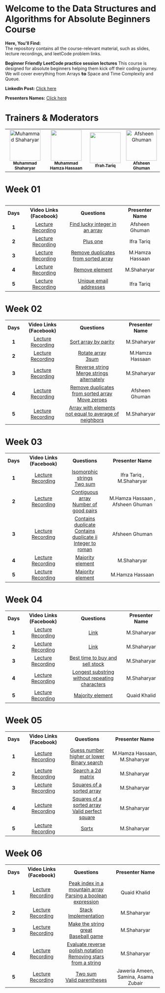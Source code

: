 # Welcome to the Data Structures and Algorithms for Absolute Beginners Course
**Here, You'll Find:**
<br>
The repository contains all the course-relevant material, such as slides, lecture recordings, and leetCode problem links.

**Beginner Friendly LeetCode practice session lectures** This course is designed for absolute beginners helping them kick off their coding journey. We will cover
 everything from Arrays 𝘁𝗼 Space and Time Complexity and Queue.

 **LinkedIn Post:** [Click here](https://www.linkedin.com/posts/muhammad-shaharyar-sarwar_dsa-datastructures-codingjourney-activity-7255836119311761408-FZIm?utm_source=share&utm_medium=member_desktop)
 
 **Presenters Names:** [Click here](https://docs.google.com/spreadsheets/d/1shHGNfoxfH_gK7CmEY8AmaSt1JJHEGcOdFpsctkZJpw/edit?usp=sharing)

# Trainers & Moderators

<table >
    <tbody>
        <tr>
            <td align="center">
                <a href="https://www.linkedin.com/in/muhammad-shaharyar-sarwar/">
                    <img src= "https://github.com/M-Shaharyar/7am-pkt-data-structures-and-algorithms-for-absolute-beginners/blob/main/images/M.Shaharyar.jpeg" width="100px;" alt="Muhammad Shaharyar"/>
                    <br />
                    <sub><b>Muhammad Shaharyar</b></sub>
                </a> 
            </td>
            <td align="center">
                <a href="https://linkedin.com/in/muhammad-hamza-hassaan/">
                    <img src="https://github.com/M-Shaharyar/7am-pkt-data-structures-and-algorithms-for-absolute-beginners/blob/main/images/M.Hamza%20Hassaan.jpeg" width="100px; alt="Abdul Munnam"/>
                    <br />
                    <sub><b>Muhammad Hamza Hassaan</b></sub>
                </a> 
            </td>
           <td align="center">
                <a href="https://www.linkedin.com/in/ifrah-tariq2/">
                    <img src="https://github.com/M-Shaharyar/7am-pkt-data-structures-and-algorithms-for-absolute-beginners/blob/main/images/Ifrah%20Tariq.jpeg" width="100px; alt="Ifrah Tariq"/>
                    <br />
                    <sub><b>Ifrah Tariq</b></sub>
                </a> 
            </td>
           <td align="center">
                <a href="https://www.linkedin.com/in/afsheenghuman/">
                    <img src="https://github.com/M-Shaharyar/7am-pkt-data-structures-and-algorithms-for-absolute-beginners/blob/main/images/Afsheen%20Ghuman.jpeg" width="100px;" alt="Afsheen Ghuman"/>
                    <br />
                    <sub><b>Afsheen Ghuman</b></sub>
                </a> 
            </td>
</tbody>
<table>



# Week 01

<table>
    <tbody>
        <tr>
            <th>Days</th>
            <th>Video Links (Facebook)</th>
            <th>Questions</th>
            <th>Presenter Name</th>
        </tr> 
        <tr>
            <td align="center"><b>1</b></td>
            <td align="center"><a href="https://fb.watch/uDEwSxWKqT/">Lecture Recording</a></td>
            <td align="center"><a href="https://leetcode.com/problems/find-lucky-integer-in-an-array/description/">Find lucky integer in an array</a></td>
            <td align="center">Afsheen Ghuman</td>
        </tr>
        <tr>
            <td align="center"><b>2</b></td>
            <td align="center"><a href="https://fb.watch/uEGrgB6kCh/">Lecture Recording</a></td>
            <td align="center"><a href="https://leetcode.com/problems/plus-one/description/">Plus one</a></td>
            <td align="center">Ifra Tariq</td>
        </tr>  
        <tr>
            <td align="center"><b>3</b></td>
            <td align="center"><a href="https://fb.watch/uHjCKKWIef/">Lecture Recording</a></td>
            <td align="center"><a href="https://leetcode.com/problems/remove-duplicates-from-sorted-array/">Remove duplicates from sorted array</a></td>
            <td align="center">M.Hamza Hassaan</td>
        </tr>
        <tr>
            <td align="center"><b>4</b></td>
            <td align="center"><a href="https://fb.watch/uHjqTqvlzW/">Lecture Recording</a></td>
            <td align="center"><a href="https://leetcode.com/problems/remove-element/">Remove element</a></td>
            <td align="center">M.Shaharyar</td>
        </tr>
        <tr>
            <td align="center"><b>5</b></td>
            <td align="center"><a href="https://fb.watch/uKyle3tBVy/">Lecture Recording</a></td>
            <td align="center"><a href="https://leetcode.com/problems/unique-email-addresses/">Unique email addresses</a></td>
            <td align="center">Ifra Tariq</td>
        </tr>
    </tbody>
</table>


# Week 02

<table>
    <tbody>
        <tr>
            <th>Days</th>
            <th>Video Links (Facebook)</th>
            <th>Questions</th>
            <th>Presenter Name</th>
        </tr> 
        <tr>
            <td align="center"><b>1</b></td>
            <td align="center"><a href="https://fb.watch/uMB8fQK2Km/">Lecture Recording</a></td>
            <td align="center"><a href="https://leetcode.com/problems/sort-array-by-parity/">Sort array by parity</a></td>
            <td align="center">M.Shaharyar</td>
        </tr>
        <tr>
            <td align="center"><b>2</b></td>
            <td align="center"><a href="https://fb.watch/uNV1xMl2Jq/">Lecture Recording</a></td>
            <td align="center">
                <a href="https://leetcode.com/problems/rotate-array/">Rotate array</a><br>
                <a href="https://leetcode.com/problems/3sum/description/">3sum</a>
            </td>
            <td align="center">M.Hamza Hassaan</td>
        </tr>  
        <tr>
            <td align="center"><b>3</b></td>
            <td align="center"><a href="https://fb.watch/uPdHjThWq9/">Lecture Recording</a></td>
            <td align="center">
                <a href="https://leetcode.com/problems/reverse-string/">Reverse string</a><br>
                <a href="https://leetcode.com/problems/merge-strings-alternately/">Merge strings alternately</a>
            </td>
            <td align="center">M.Shaharyar</td>
        </tr>
        <tr>
            <td align="center"><b>4</b></td>
            <td align="center"><a href="https://fb.watch/uQvRzKxUeG/">Lecture Recording</a></td>
            <td align="center">
                <a href="https://leetcode.com/problems/remove-duplicates-from-sorted-array/description/">Remove duplicates from sorted array</a><br>
                <a href="https://leetcode.com/problems/move-zeroes/description/">Move zeroes</a>
            </td>
            <td align="center">Afsheen Ghuman</td>
        </tr>
        <tr>
            <td align="center"><b>5</b></td>
            <td align="center"><a href="https://fb.watch/uRSnpk4Xi5/">Lecture Recording</a></td>
            <td align="center">
                <a href="https://leetcode.com/problems/array-with-elements-not-equal-to-average-of-neighbors/">Array with elements not equal to average of neighbors</a>
            </td>
            <td align="center">M.Shaharyar</td>
        </tr>
    </tbody>
</table>



# Week 03

<table>
    <tbody>
        <tr>
            <th>Days</th>
            <th>Video Links (Facebook)</th>
            <th>Questions</th>
            <th>Presenter Name</th>
        </tr> 
        <tr>
            <td align="center"><b>1</b></td>
            <td align="center"><a href="https://fb.watch/uVPIveCelA/">Lecture Recording</a></td>
            <td align="center">
                <a href="https://leetcode.com/problems/isomorphic-strings/description/">Isomorphic strings</a><br>
                <a href="https://leetcode.com/problems/two-sum/">Two sum</a>
            </td>
            <td align="center">Ifra Tariq , M.Shaharyar</td>
        </tr>
        <tr>
            <td align="center"><b>2</b></td>
            <td align="center"><a href="https://fb.watch/uXeGZFngbg/">Lecture Recording</a></td>
            <td align="center">
                <a href="https://leetcode.com/problems/contiguous-array/description/">Contiguous array</a><br>
                <a href="https://leetcode.com/problems/number-of-good-pairs/description/">Number of good pairs</a>
            </td>
            <td align="center">M.Hamza Hassaan , Afsheen Ghuman</td>
        </tr>  
        <tr>
            <td align="center"><b>3</b></td>
            <td align="center"><a href="https://fb.watch/uYrLwRgb2d/">Lecture Recording</a></td>
            <td align="center">
                <a href="https://leetcode.com/problems/contains-duplicate/description/">Contains duplicate</a><br>
                <a href="https://leetcode.com/problems/contains-duplicate-ii/description/">Contains duplicate ii</a><br>
                <a href="https://leetcode.com/problems/integer-to-roman/description/">Integer to roman</a>
            </td>
            <td align="center">Afsheen Ghuman</td>
        </tr>
        <tr>
            <td align="center"><b>4</b></td>
            <td align="center"><a href="https://fb.watch/uZN3mqZ6H1/">Lecture Recording</a></td>
            <td align="center">
                <a href="https://leetcode.com/problems/majority-element/">Majority element</a>
            </td>
            <td align="center">M.Shaharyar</td>
        </tr>
        <tr>
            <td align="center"><b>5</b></td>
            <td align="center"><a href="https://fb.watch/uZN3mqZ6H1/">Lecture Recording</a></td>
            <td align="center">
                <a href="https://leetcode.com/problems/majority-element/">Majority element</a>
            </td>
            <td align="center">M.Hamza Hassaan</td>
        </tr>
    </tbody>
</table>


# Week 04

<table>
    <tbody>
        <tr>
            <th>Days</th>
            <th>Video Links (Facebook)</th>
            <th>Questions</th>
            <th>Presenter Name</th>
        </tr> 
        <tr>
            <td align="center"><b>1</b></td>
            <td align="center"><a href="https://fb.watch/v4a0VCzFej/">Lecture Recording</a></td>
            <td align="center"><a href="https://leetcode.com/problems/number-of-sub-arrays-of-size-k-and-average-greater-than-or-equal-to-threshold/">Link</a></td>
            <td align="center">M.Shaharyar</td>
        </tr>
        <tr>
            <td align="center"><b>2</b></td>
            <td align="center"><a href="https://fb.watch/v4mzvuXG4s/">Lecture Recording</a></td>
            <td align="center"><a href="https://leetcode.com/problems/number-of-sub-arrays-of-size-k-and-average-greater-than-or-equal-to-threshold/">Link</a></td>
            <td align="center">M.Shaharyar</td>
        </tr>  
        <tr>
            <td align="center"><b>3</b></td>
            <td align="center"><a href="https://fb.watch/v5HAILTdm1/">Lecture Recording</a></td>
            <td align="center"><a href="https://leetcode.com/problems/best-time-to-buy-and-sell-stock/">Best time to buy and sell stock</a></td>
            <td align="center">M.Shaharyar</td>
        </tr>
        <tr>
            <td align="center"><b>4</b></td>
            <td align="center"><a href="https://fb.watch/v6-WZpWckV/">Lecture Recording</a></td>
            <td align="center"><a href="https://leetcode.com/problems/longest-substring-without-repeating-characters/">Longest substring without repeating characters</a></td>
            <td align="center">M.Shaharyar</td>
        </tr>
        <tr>
            <td align="center"><b>5</b></td>
            <td align="center"><a href="https://fb.watch/v8jAsD0Gp3/">Lecture Recording</a></td>
            <td align="center"><a href="https://leetcode.com/problems/majority-element/">Majority element</a></td>
            <td align="center">Quaid Khalid</td>
        </tr>
    </tbody>
</table>


# Week 05

<table>
    <tbody>
        <tr>
            <th>Days</th>
            <th>Video Links (Facebook)</th>
            <th>Questions</th>
            <th>Presenter Name</th>
        </tr> 
        <tr>
            <td align="center"><b>1</b></td>
            <td align="center"><a href="https://fb.watch/vcgQXWkpoo/">Lecture Recording</a></td>
            <td align="center">
                <a href="https://leetcode.com/problems/guess-number-higher-or-lower/description/">Guess number higher or lower</a><br>
                <a href="https://leetcode.com/problems/binary-search/description/">Binary search</a>
            </td>
            <td align="center">M.Hamza Hassaan, M.Shaharyar</td>
        </tr>
        <tr>
            <td align="center"><b>2</b></td>
            <td align="center"><a href="https://fb.watch/vdB5tra77T/">Lecture Recording</a></td>
            <td align="center"><a href="https://leetcode.com/problems/search-a-2d-matrix/">Search a 2d matrix</a></td>
            <td align="center">M.Shaharyar</td>
        </tr>  
        <tr>
            <td align="center"><b>3</b></td>
            <td align="center"><a href="https://fb.watch/vf0uCYGusu/">Lecture Recording</a></td>
            <td align="center"><a href="https://leetcode.com/problems/squares-of-a-sorted-array/description/">Squares of a sorted array</a></td>
            <td align="center">M.Shaharyar</td>
        </tr>
        <tr>
            <td align="center"><b>4</b></td>
            <td align="center"><a href="https://fb.watch/vge5Mx_h9F/">Lecture Recording</a></td>
            <td align="center">
                <a href="https://leetcode.com/problems/squares-of-a-sorted-array/description/">Squares of a sorted array</a><br>
                <a href="https://leetcode.com/problems/valid-perfect-square/">Valid perfect square</a>
            </td>
            <td align="center">M.Shaharyar</td>
        </tr>
        <tr>
            <td align="center"><b>5</b></td>
            <td align="center"><a href="https://fb.watch/vmK1jPdneE/">Lecture Recording</a></td>
            <td align="center"><a href="https://leetcode.com/problems/sqrtx/description/">Sqrtx</a></td>
            <td align="center">M.Shaharyar</td>
        </tr>
    </tbody>
</table>



# Week 06

<table>
    <tbody>
        <tr>
            <th>Days</th>
            <th>Video Links (Facebook)</th>
            <th>Questions</th>
            <th>Presenter Name</th>
        </tr> 
        <tr>
            <td align="center"><b>1</b></td>
            <td align="center"><a href="https://fb.watch/vmJXnCgtrh/">Lecture Recording</a></td>
            <td align="center">
                <a href="https://leetcode.com/problems/peak-index-in-a-mountain-array/description/">Peak index in a mountain array</a><br>
                <a href="https://leetcode.com/problems/parsing-a-boolean-expression/description/">Parsing a boolean expression</a>
            </td>
            <td align="center">Quaid Khalid</td>
        </tr>
        <tr>
            <td align="center"><b>2</b></td>
            <td align="center"><a href="https://fb.watch/vqY6gA0XJy/">Lecture Recording</a></td>
            <td align="center"><a href="https://colab.research.google.com/drive/1aHEFKKV2xk91kTZz-IVH0zNaV5oVnNJt?usp=sharing">Stack Implementation</a></td>
            <td align="center">M.Shaharyar</td>
        </tr>  
        <tr>
            <td align="center"><b>3</b></td>
            <td align="center"><a href="https://fb.watch/vqXVVT-GZd/">Lecture Recording</a></td>
            <td align="center">
                <a href="https://leetcode.com/problems/make-the-string-great/">Make the string great</a><br>
                <a href="https://leetcode.com/problems/baseball-game/">Baseball game</a>
            </td>
            <td align="center">M.Shaharyar</td>
        </tr>
        <tr>
            <td align="center"><b>4</b></td>
            <td align="center"><a href="https://fb.watch/vqXT23osUj/">Lecture Recording</a></td>
            <td align="center">
                <a href="https://leetcode.com/problems/evaluate-reverse-polish-notation/">Evaluate reverse polish notation</a><br>
                <a href="https://leetcode.com/problems/removing-stars-from-a-string/">Removing stars from a string</a>
            </td>
            <td align="center">M.Shaharyar</td>
        </tr>
        <tr>
            <td align="center"><b>5</b></td>
            <td align="center"><a href="https://fb.watch/vqXLXWPNSB/">Lecture Recording</a></td>
            <td align="center">
                <a href="https://leetcode.com/problems/two-sum/description/">Two sum</a><br>
                <a href="https://leetcode.com/problems/valid-parentheses/description/">Valid parentheses</a>
            </td>
            <td align="center">Jaweria Ameen, Samina, Asama Zubair</td>
        </tr>
    </tbody>
</table>
